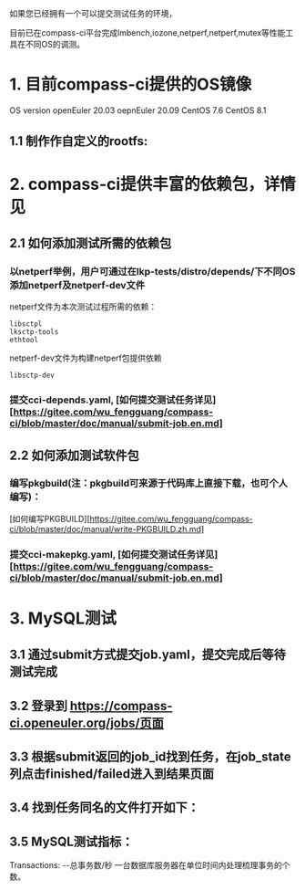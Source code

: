 如果您已经拥有一个可以提交测试任务的环境，

目前已在compass-ci平台完成lmbench,iozone,netperf,netperf,mutex等性能工具在不同OS的调测。

# 1. 目前compass-ci提供的OS镜像

OS                      version
openEuler               20.03
oepnEuler		20.09
CentOS			7.6
CentOS			8.1

## 1.1 制作作自定义的rootfs:

# 2. compass-ci提供丰富的依赖包，详情见


## 2.1 如何添加测试所需的依赖包

### 以netperf举例，用户可通过在lkp-tests/distro/depends/下不同OS添加netperf及netperf-dev文件
netperf文件为本次测试过程所需的依赖：
```
libsctpl
lksctp-tools
ethtool
```
netperf-dev文件为构建netperf包提供依赖
```
libsctp-dev
```
### 提交cci-depends.yaml, [如何提交测试任务详见][https://gitee.com/wu_fengguang/compass-ci/blob/master/doc/manual/submit-job.en.md]

## 2.2 如何添加测试软件包 

### 编写pkgbuild(注：pkgbuild可来源于代码库上直接下载，也可个人编写)：
[如何编写PKGBUILD][https://gitee.com/wu_fengguang/compass-ci/blob/master/doc/manual/write-PKGBUILD.zh.md]

### 提交cci-makepkg.yaml, [如何提交测试任务详见][https://gitee.com/wu_fengguang/compass-ci/blob/master/doc/manual/submit-job.en.md]

# 3. MySQL测试

## 3.1 通过submit方式提交job.yaml，提交完成后等待测试完成

## 3.2  登录到 https://compass-ci.openeuler.org/jobs/页面

## 3.3 根据submit返回的job_id找到任务，在job_state列点击finished/failed进入到结果页面

## 3.4 找到任务同名的文件打开如下：

## 3.5 MySQL测试指标：

Transactions: --总事务数/秒
一台数据库服务器在单位时间内处理梳理事务的个数。
